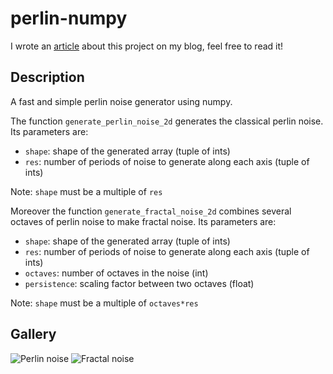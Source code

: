 # perlin-numpy

I wrote an [article](https://pvigier.github.io/2018/06/13/perlin-noise-numpy.html) about this project on my blog, feel free to read it!

## Description

A fast and simple perlin noise generator using numpy.

The function `generate_perlin_noise_2d` generates the classical perlin noise. Its parameters are:

* `shape`: shape of the generated array (tuple of ints)
* `res`: number of periods of noise to generate along each axis (tuple of ints)

Note: `shape` must be a multiple of `res`

Moreover the function `generate_fractal_noise_2d` combines several octaves of perlin noise to make fractal noise. Its parameters are:

* `shape`: shape of the generated array (tuple of ints)
* `res`: number of periods of noise to generate along each axis (tuple of ints)
* `octaves`: number of octaves in the noise (int)
* `persistence`: scaling factor between two octaves (float)

Note: `shape` must be a multiple of `octaves*res`

## Gallery

![Perlin noise](https://github.com/pvigier/perlin-numpy/raw/master/examples/perlin2d.png)
![Fractal noise](https://github.com/pvigier/perlin-numpy/raw/master/examples/fractal2d.png)
